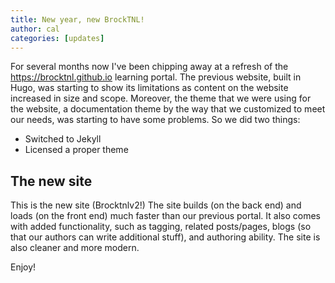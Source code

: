 ```yaml
---
title: New year, new BrockTNL! 
author: cal
categories: [updates]
---
```


For several months now I've been chipping away at a refresh of the https://brocktnl.github.io learning portal. The previous website, built in Hugo, was starting to show its limitations as content on the website increased in size and scope. Moreover, the theme that we were using for the website, a documentation theme by the way that we customized to meet our needs, was starting to have some problems. So we did two things:

* Switched to Jekyll
* Licensed a proper theme

## The new site

This is the new site (Brocktnlv2!) The site builds (on the back end) and loads (on the front end) much faster than our previous portal. It also comes with added functionality, such as tagging, related posts/pages, blogs (so that our authors can write additional stuff), and authoring ability. The site is also cleaner and more modern. 

Enjoy!
